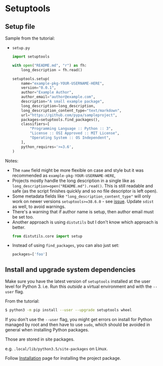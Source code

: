 # Setuptools


## Setup file


Sample from the tutorial:

- `setup.py`
    ```python
    import setuptools

    with open("README.md", "r") as fh:
        long_description = fh.read()

    setuptools.setup(
        name="example-pkg-YOUR-USERNAME-HERE",
        version="0.0.1",
        author="Example Author",
        author_email="author@example.com",
        description="A small example package",
        long_description=long_description,
        long_description_content_type="text/markdown",
        url="https://github.com/pypa/sampleproject",
        packages=setuptools.find_packages(),
        classifiers=[
            "Programming Language :: Python :: 3",
            "License :: OSI Approved :: MIT License",
            "Operating System :: OS Independent",
        ],
        python_requires='>=3.6',
    )
    ```

Notes:

- The `name` field might be more flexible on case and style but it was recommended as `example-pkg-YOUR-USERNAME-HERE`, 
- Projects mostly handle the long description in a single like as `long_description=open("README.md").read()`. This is still readable and safe (as the script finishes quickly and so no file descriptor is left open).
- Some metadata fields like `"long_description_content_type"` will only work on newer versions `setuptools>=38.6.0` - see [issue](https://github.com/di/markdown-description-example/issues/4). Update `sdist` as well, to avoid warnings.
- There's a warning that if author name is setup, then author email must be set too.
- Another approach is using `distutils` but I don't know which approach is better.
    ```python
    from distutils.core import setup
    ```
- Instead of using `find_packages`, you can also just set:
    ```python
    packages=['foo']
    ```

## Install and upgrade system dependencies

Make sure you have the latest version of `setuptools` installed at the user level for Python 3. i.e. Run this _outside_ a virtual environment and with the `--user` flag.

From the tutorial:

```sh
$ python3 -m pip install --user --upgrade setuptools wheel
```

If you don't use the `--user` flag, you might get errors on install for Python managed by root and then have to use `sudo`, which should be avoided in general when installing Python packages.

Those are stored in site packages.

e.g. `.local/lib/python3.5/site-packages` on Linux.


Follow [Installation](installation.md) page for installing the project package.
